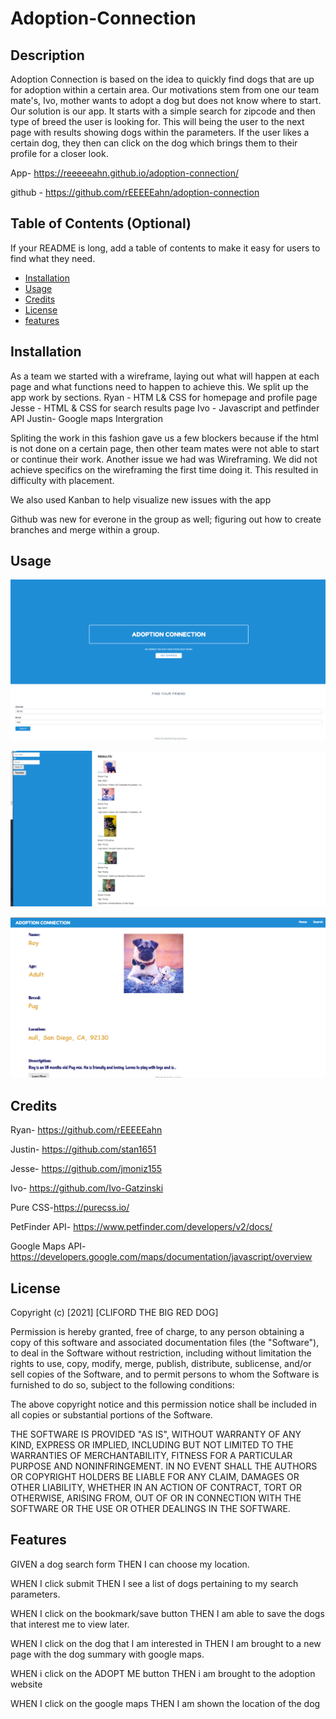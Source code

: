 # Adoption-Connection
## Description
Adoption Connection is based on the idea to quickly find dogs that are up for adoption within a certain area. Our motivations stem from one our team mate's, Ivo, mother wants to adopt a dog but does not know where to start. Our solution is our app. It starts with a simple search for zipcode and then type of breed the user is looking for. This will being the user to the next page with results showing dogs within the parameters. If the user likes a certain dog, they then can click on the dog which brings them to their profile for a closer look.

App- https://reeeeeahn.github.io/adoption-connection/

github - https://github.com/rEEEEEahn/adoption-connection

## Table of Contents (Optional)
If your README is long, add a table of contents to make it easy for users to find what they need.
- [Installation](#installation)
- [Usage](#usage)
- [Credits](#credits)
- [License](#license)
- [features](#features)
## Installation
As a team we started with a wireframe, laying out what will happen at each page and what functions need to happen to achieve this. We split up the app work by sections.
    Ryan - HTM L& CSS for homepage and profile page
    Jesse - HTML & CSS for search results page
    Ivo - Javascript and petfinder API
    Justin- Google maps Intergration

Spliting the work in this fashion gave us a few blockers because if the html is not done on a certain page, then other team mates were not able to start or continue their work. Another issue we had was Wireframing. We did not achieve specifics on the wireframing the first time doing it. This resulted in difficulty with placement. 

We also used Kanban to help visualize new issues with the app

Github was new for everone in the group as well; figuring  out how to create branches and merge within a group. 

## Usage

![homepage](assets/images/homepage.png)

![searchresults](assets\images\profile.png)

![profile](assets/images/searchresults.png)



## Credits
Ryan-    https://github.com/rEEEEEahn

Justin-  https://github.com/stan1651

Jesse-   https://github.com/jmoniz155

Ivo-     https://github.com/Ivo-Gatzinski

Pure CSS-https://purecss.io/

PetFinder API-  https://www.petfinder.com/developers/v2/docs/

Google Maps API-https://developers.google.com/maps/documentation/javascript/overview

## License
Copyright (c) [2021] [CLIFORD THE BIG RED DOG]

Permission is hereby granted, free of charge, to any person obtaining a copy
of this software and associated documentation files (the "Software"), to deal
in the Software without restriction, including without limitation the rights
to use, copy, modify, merge, publish, distribute, sublicense, and/or sell
copies of the Software, and to permit persons to whom the Software is
furnished to do so, subject to the following conditions:

The above copyright notice and this permission notice shall be included in all
copies or substantial portions of the Software.

THE SOFTWARE IS PROVIDED "AS IS", WITHOUT WARRANTY OF ANY KIND, EXPRESS OR
IMPLIED, INCLUDING BUT NOT LIMITED TO THE WARRANTIES OF MERCHANTABILITY,
FITNESS FOR A PARTICULAR PURPOSE AND NONINFRINGEMENT. IN NO EVENT SHALL THE
AUTHORS OR COPYRIGHT HOLDERS BE LIABLE FOR ANY CLAIM, DAMAGES OR OTHER
LIABILITY, WHETHER IN AN ACTION OF CONTRACT, TORT OR OTHERWISE, ARISING FROM,
OUT OF OR IN CONNECTION WITH THE SOFTWARE OR THE USE OR OTHER DEALINGS IN THE
SOFTWARE.

## Features
GIVEN a dog search form
THEN I can choose my location. 

WHEN I click submit
THEN I see a list of dogs pertaining to my search parameters.

WHEN I click on the bookmark/save button
THEN I am able to save the dogs that interest me to view later.

WHEN I click on the dog that I am interested in
THEN I am brought to a new page with the dog summary with google maps.

WHEN i click on the ADOPT ME button
THEN i am brought to the adoption website

WHEN I click on the google maps
THEN I am shown the location of the dog


